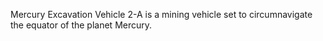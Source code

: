 Mercury Excavation Vehicle 2-A is a mining vehicle set to circumnavigate the equator of the planet Mercury. 